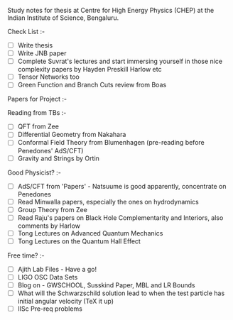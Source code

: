 Study notes for thesis at Centre for High Energy Physics (CHEP) at the Indian Institute of Science, Bengaluru.

Check List :-

- [ ] Write thesis
- [ ] Write JNB paper
- [ ] Complete Suvrat's lectures and start immersing yourself in those nice complexity papers by Hayden Preskill Harlow etc 
- [ ] Tensor Networks too
- [ ] Green Function and Branch Cuts review from Boas

Papers for Project :-

Reading from TBs :-

- [ ] QFT from Zee
- [ ] Differential Geometry from Nakahara
- [ ] Conformal Field Theory from Blumenhagen (pre-reading before Penedones' AdS/CFT)
- [ ] Gravity and Strings by Ortin

Good Physicist? :-

- [ ] AdS/CFT from 'Papers' - Natsuume is good apparently, concentrate on Penedones
- [ ] Read Minwalla papers, especially the ones on hydrodynamics
- [ ] Group Theory from Zee
- [ ] Read Raju's papers on Black Hole Complementarity and Interiors, also comments by Harlow
- [ ] Tong Lectures on Advanced Quantum Mechanics
- [ ] Tong Lectures on the Quantum Hall Effect

Free time? :-
- [ ] Ajith Lab Files - Have a go!
- [ ] LIGO OSC Data Sets
- [ ] Blog on - GWSCHOOL, Susskind Paper, MBL and LR Bounds
- [ ] What will the Schwarzschild solution lead to when the test particle has initial angular velocity (TeX it up)
- [ ] IISc Pre-req problems